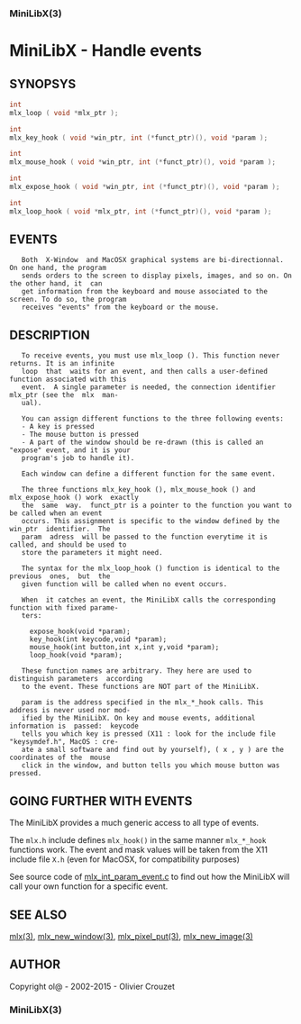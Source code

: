 ### MiniLibX(3)
# MiniLibX - Handle events

## SYNOPSYS

```C
int
mlx_loop ( void *mlx_ptr );

int
mlx_key_hook ( void *win_ptr, int (*funct_ptr)(), void *param );

int
mlx_mouse_hook ( void *win_ptr, int (*funct_ptr)(), void *param );

int
mlx_expose_hook ( void *win_ptr, int (*funct_ptr)(), void *param );

int
mlx_loop_hook ( void *mlx_ptr, int (*funct_ptr)(), void *param );
```

## EVENTS
       Both  X-Window  and MacOSX graphical systems are bi-directionnal.  On one hand, the program
       sends orders to the screen to display pixels, images, and so on. On the other hand, it  can
       get information from the keyboard and mouse associated to the screen. To do so, the program
       receives "events" from the keyboard or the mouse.

## DESCRIPTION
       To receive events, you must use mlx_loop (). This function never returns. It is an infinite
       loop  that  waits for an event, and then calls a user-defined function associated with this
       event.  A single parameter is needed, the connection identifier mlx_ptr (see the  mlx  man-
       ual).

       You can assign different functions to the three following events:
       - A key is pressed
       - The mouse button is pressed
       - A part of the window should be re-drawn (this is called an "expose" event, and it is your
       program's job to handle it).

       Each window can define a different function for the same event.

       The three functions mlx_key_hook (), mlx_mouse_hook () and mlx_expose_hook () work  exactly
       the  same  way.  funct_ptr is a pointer to the function you want to be called when an event
       occurs. This assignment is specific to the window defined by the  win_ptr  identifier.  The
       param  adress  will be passed to the function everytime it is called, and should be used to
       store the parameters it might need.

       The syntax for the mlx_loop_hook () function is identical to the  previous  ones,  but  the
       given function will be called when no event occurs.

       When  it catches an event, the MiniLibX calls the corresponding function with fixed parame-
       ters:

         expose_hook(void *param);
         key_hook(int keycode,void *param);
         mouse_hook(int button,int x,int y,void *param);
         loop_hook(void *param);

       These function names are arbitrary. They here are used to distinguish parameters  according
       to the event. These functions are NOT part of the MiniLibX.

       param is the address specified in the mlx_*_hook calls. This address is never used nor mod-
       ified by the MiniLibX. On key and mouse events, additional information is  passed:  keycode
       tells you which key is pressed (X11 : look for the include file "keysymdef.h", MacOS : cre-
       ate a small software and find out by yourself), ( x , y ) are the coordinates of the  mouse
       click in the window, and button tells you which mouse button was pressed.

## GOING FURTHER WITH EVENTS

The MiniLibX provides a much generic access to all type of events.

The `mlx.h` include defines `mlx_hook()` in the same manner `mlx_*_hook` functions work.
The event and mask values will be taken from the X11 include file `X.h` (even for MacOSX, for compatibility purposes)       

See  source  code  of [mlx_int_param_event.c](https://github.com/qst0/ft_libgfx/blob/master/minilibx_X11_sources/mlx_int_param_event.c)
to find out how the MiniLibX will call your own function for a specific event.
       
## SEE ALSO

[mlx(3)](man_mlx.md), [mlx_new_window(3)](man_mlx_new_window.md),
[mlx_pixel_put(3)](man_mlx_pixel_put.md), [mlx_new_image(3)](man_mlx_new_image.md)

## AUTHOR

Copyright ol@ - 2002-2015 - Olivier Crouzet

### MiniLibX(3)
